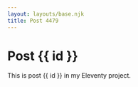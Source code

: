 ```yaml
---
layout: layouts/base.njk
title: Post 4479
---
```


# Post {{ id }}

This is post {{ id }} in my Eleventy project.
